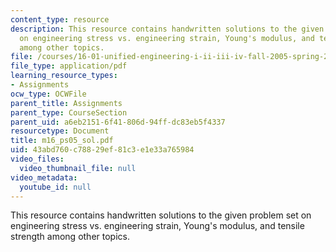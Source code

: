 ```yaml
---
content_type: resource
description: This resource contains handwritten solutions to the given problem set
  on engineering stress vs. engineering strain, Young's modulus, and tensile strength
  among other topics.
file: /courses/16-01-unified-engineering-i-ii-iii-iv-fall-2005-spring-2006/43abd760c78829ef81c3e1e33a765984_m16_ps05_sol.pdf
file_type: application/pdf
learning_resource_types:
- Assignments
ocw_type: OCWFile
parent_title: Assignments
parent_type: CourseSection
parent_uid: a6eb2151-6f41-806d-94ff-dc83eb5f4337
resourcetype: Document
title: m16_ps05_sol.pdf
uid: 43abd760-c788-29ef-81c3-e1e33a765984
video_files:
  video_thumbnail_file: null
video_metadata:
  youtube_id: null
---
```

This resource contains handwritten solutions to the given problem set on engineering stress vs. engineering strain, Young's modulus, and tensile strength among other topics.